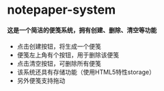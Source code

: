 # notepaper-system
#### 这是一个简洁的便笺系统，拥有创建、删除、清空等功能
* 点击创建按钮，将生成一个便笺
* 便笺左上角有个按钮，用于删除该便笺
* 点击清空按钮，可删除所有便笺
* 该系统还具有存储功能（使用HTML5特性storage）
* 另外便笺支持拖动